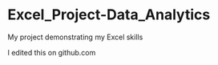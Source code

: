 # Excel_Project-Data_Analytics
 My project demonstrating my Excel skills

I edited this on github.com
